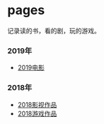 # pages

记录读的书，看的剧，玩的游戏。

### 2019年

- [2019电影](list/2019/2019_movies.md)

### 2018年

- [2018影视作品](list/2018_movies.md)
- [2018游戏作品](list/2018_game.md)
